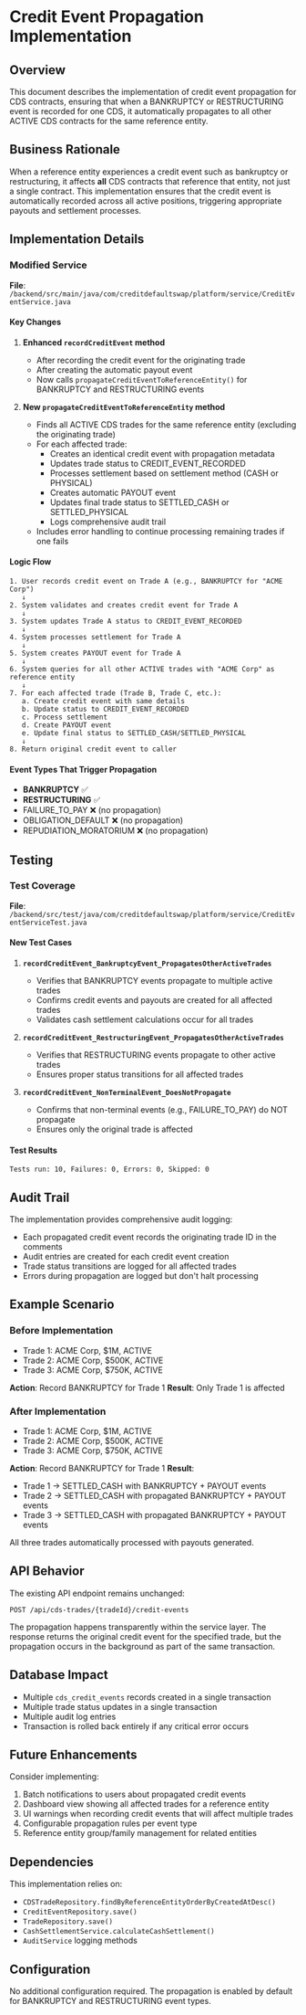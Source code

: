 # Credit Event Propagation Implementation

## Overview
This document describes the implementation of credit event propagation for CDS contracts, ensuring that when a BANKRUPTCY or RESTRUCTURING event is recorded for one CDS, it automatically propagates to all other ACTIVE CDS contracts for the same reference entity.

## Business Rationale
When a reference entity experiences a credit event such as bankruptcy or restructuring, it affects **all** CDS contracts that reference that entity, not just a single contract. This implementation ensures that the credit event is automatically recorded across all active positions, triggering appropriate payouts and settlement processes.

## Implementation Details

### Modified Service
**File**: `/backend/src/main/java/com/creditdefaultswap/platform/service/CreditEventService.java`

#### Key Changes

1. **Enhanced `recordCreditEvent` method**
   - After recording the credit event for the originating trade
   - After creating the automatic payout event
   - Now calls `propagateCreditEventToReferenceEntity()` for BANKRUPTCY and RESTRUCTURING events

2. **New `propagateCreditEventToReferenceEntity` method**
   - Finds all ACTIVE CDS trades for the same reference entity (excluding the originating trade)
   - For each affected trade:
     - Creates an identical credit event with propagation metadata
     - Updates trade status to CREDIT_EVENT_RECORDED
     - Processes settlement based on settlement method (CASH or PHYSICAL)
     - Creates automatic PAYOUT event
     - Updates final trade status to SETTLED_CASH or SETTLED_PHYSICAL
     - Logs comprehensive audit trail
   - Includes error handling to continue processing remaining trades if one fails

#### Logic Flow

```
1. User records credit event on Trade A (e.g., BANKRUPTCY for "ACME Corp")
   ↓
2. System validates and creates credit event for Trade A
   ↓
3. System updates Trade A status to CREDIT_EVENT_RECORDED
   ↓
4. System processes settlement for Trade A
   ↓
5. System creates PAYOUT event for Trade A
   ↓
6. System queries for all other ACTIVE trades with "ACME Corp" as reference entity
   ↓
7. For each affected trade (Trade B, Trade C, etc.):
   a. Create credit event with same details
   b. Update status to CREDIT_EVENT_RECORDED
   c. Process settlement
   d. Create PAYOUT event
   e. Update final status to SETTLED_CASH/SETTLED_PHYSICAL
   ↓
8. Return original credit event to caller
```

#### Event Types That Trigger Propagation
- **BANKRUPTCY** ✅
- **RESTRUCTURING** ✅
- FAILURE_TO_PAY ❌ (no propagation)
- OBLIGATION_DEFAULT ❌ (no propagation)
- REPUDIATION_MORATORIUM ❌ (no propagation)

## Testing

### Test Coverage
**File**: `/backend/src/test/java/com/creditdefaultswap/platform/service/CreditEventServiceTest.java`

#### New Test Cases

1. **`recordCreditEvent_BankruptcyEvent_PropagatesOtherActiveTrades`**
   - Verifies that BANKRUPTCY events propagate to multiple active trades
   - Confirms credit events and payouts are created for all affected trades
   - Validates cash settlement calculations occur for all trades

2. **`recordCreditEvent_RestructuringEvent_PropagatesOtherActiveTrades`**
   - Verifies that RESTRUCTURING events propagate to other active trades
   - Ensures proper status transitions for all affected trades

3. **`recordCreditEvent_NonTerminalEvent_DoesNotPropagate`**
   - Confirms that non-terminal events (e.g., FAILURE_TO_PAY) do NOT propagate
   - Ensures only the original trade is affected

#### Test Results
```
Tests run: 10, Failures: 0, Errors: 0, Skipped: 0
```

## Audit Trail

The implementation provides comprehensive audit logging:
- Each propagated credit event records the originating trade ID in the comments
- Audit entries are created for each credit event creation
- Trade status transitions are logged for all affected trades
- Errors during propagation are logged but don't halt processing

## Example Scenario

### Before Implementation
- Trade 1: ACME Corp, $1M, ACTIVE
- Trade 2: ACME Corp, $500K, ACTIVE
- Trade 3: ACME Corp, $750K, ACTIVE

**Action**: Record BANKRUPTCY for Trade 1
**Result**: Only Trade 1 is affected

### After Implementation
- Trade 1: ACME Corp, $1M, ACTIVE
- Trade 2: ACME Corp, $500K, ACTIVE
- Trade 3: ACME Corp, $750K, ACTIVE

**Action**: Record BANKRUPTCY for Trade 1
**Result**: 
- Trade 1 → SETTLED_CASH with BANKRUPTCY + PAYOUT events
- Trade 2 → SETTLED_CASH with propagated BANKRUPTCY + PAYOUT events
- Trade 3 → SETTLED_CASH with propagated BANKRUPTCY + PAYOUT events

All three trades automatically processed with payouts generated.

## API Behavior

The existing API endpoint remains unchanged:
```
POST /api/cds-trades/{tradeId}/credit-events
```

The propagation happens transparently within the service layer. The response returns the original credit event for the specified trade, but the propagation occurs in the background as part of the same transaction.

## Database Impact

- Multiple `cds_credit_events` records created in a single transaction
- Multiple trade status updates in a single transaction
- Multiple audit log entries
- Transaction is rolled back entirely if any critical error occurs

## Future Enhancements

Consider implementing:
1. Batch notifications to users about propagated credit events
2. Dashboard view showing all affected trades for a reference entity
3. UI warnings when recording credit events that will affect multiple trades
4. Configurable propagation rules per event type
5. Reference entity group/family management for related entities

## Dependencies

This implementation relies on:
- `CDSTradeRepository.findByReferenceEntityOrderByCreatedAtDesc()`
- `CreditEventRepository.save()`
- `TradeRepository.save()`
- `CashSettlementService.calculateCashSettlement()`
- `AuditService` logging methods

## Configuration

No additional configuration required. The propagation is enabled by default for BANKRUPTCY and RESTRUCTURING event types.
